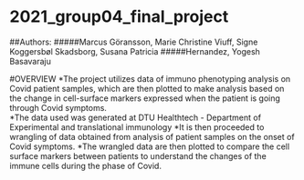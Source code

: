 # 2021_group04_final_project

##Authors: 
#####Marcus Göransson, Marie Christine Viuff, Signe Koggersbøl Skadsborg, Susana Patricia #####Hernandez, Yogesh Basavaraju

#OVERVIEW
*The project utilizes data of immuno phenotyping analysis on Covid patient samples, which are then plotted to make analysis based on the change in cell-surface markers expressed when the patient is going through Covid symptoms.  
*The data used was generated at DTU Healthtech - Department of Experimental and translational immunology
*It is then proceeded to wrangling of data obtained from analysis of patient samples on the onset of Covid symptoms.
*The wrangled data are then plotted to compare the cell surface markers between patients to understand the changes of the immune cells during the phase of Covid.
